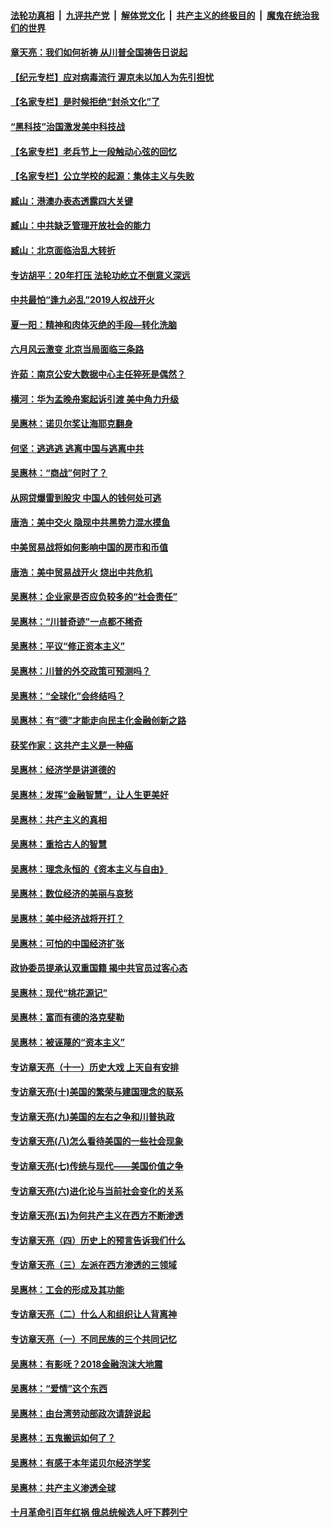

####  [法轮功真相](../../../../basic/blob/master/README.md?t=06300331) &nbsp;|&nbsp; [九评共产党](../../../../9ping.md/blob/master/README.md?t=06300331) &nbsp;|&nbsp; [解体党文化](../../../../jtdwh.md/blob/master/README.md?t=06300331)  &nbsp;|&nbsp; [共产主义的终极目的](../../../../gczydzjmd.md/blob/master/README.md?t=06300331) &nbsp;|&nbsp; [魔鬼在统治我们的世界](../../../../mgztzwmdsj.md/blob/master/README.md?t=06300331) 

#### [章天亮：我们如何祈祷 从川普全国祷告日说起](../pages/nsc423/n11944627.md?t=06300331) 

#### [【纪元专栏】应对病毒流行 渥京未以加人为先引担忧](../pages/nsc423/n11875714.md?t=06300331) 

#### [【名家专栏】是时候拒绝“封杀文化”了](../pages/nsc423/n11814093.md?t=06300331) 

#### [“黑科技”治国激发美中科技战](../pages/nsc423/n11638056.md?t=06300331) 

#### [【名家专栏】老兵节上一段触动心弦的回忆](../pages/nsc423/n11646016.md?t=06300331) 

#### [【名家专栏】公立学校的起源：集体主义与失败](../pages/nsc423/n11601833.md?t=06300331) 

#### [臧山：港澳办表态透露四大关键](../pages/nsc423/n11421628.md?t=06300331) 

#### [臧山：中共缺乏管理开放社会的能力](../pages/nsc423/n11407457.md?t=06300331) 

#### [臧山：北京面临治乱大转折](../pages/nsc423/n11406895.md?t=06300331) 

#### [专访胡平：20年打压 法轮功屹立不倒意义深远](../pages/nsc423/n11398800.md?t=06300331) 

#### [中共最怕“逢九必乱”2019人权战开火](../pages/nsc423/n11385248.md?t=06300331) 

#### [夏一阳：精神和肉体灭绝的手段—转化洗脑](../pages/nsc423/n11368250.md?t=06300331) 

#### [六月风云激变 北京当局面临三条路](../pages/nsc423/n11313668.md?t=06300331) 

#### [许茹：南京公安大数据中心主任猝死是偶然？](../pages/nsc423/n11064744.md?t=06300331) 

#### [横河：华为孟晚舟案起诉引渡 美中角力升级](../pages/nsc423/n11027230.md?t=06300331) 

#### [吴惠林：诺贝尔奖让海耶克翻身](../pages/nsc423/n10890049.md?t=06300331) 

#### [何坚：逃逃逃 逃离中国与逃离中共](../pages/nsc423/n10592891.md?t=06300331) 

#### [吴惠林：“商战”何时了？](../pages/nsc423/n10573558.md?t=06300331) 

#### [从网贷爆雷到股灾 中国人的钱何处可逃](../pages/nsc423/n10572800.md?t=06300331) 

#### [唐浩：美中交火 隐现中共黑势力混水摸鱼](../pages/nsc423/n10544040.md?t=06300331) 

#### [中美贸易战将如何影响中国的房市和币值](../pages/nsc423/n10543697.md?t=06300331) 

#### [唐浩：美中贸易战开火 烧出中共危机](../pages/nsc423/n10540126.md?t=06300331) 

#### [吴惠林：企业家是否应负较多的“社会责任”](../pages/nsc423/n10535022.md?t=06300331) 

#### [吴惠林：“川普奇迹”一点都不稀奇](../pages/nsc423/n10512808.md?t=06300331) 

#### [吴惠林：平议“修正资本主义”](../pages/nsc423/n10495724.md?t=06300331) 

#### [吴惠林：川普的外交政策可预测吗？](../pages/nsc423/n10462387.md?t=06300331) 

#### [吴惠林：“全球化”会终结吗？](../pages/nsc423/n10452838.md?t=06300331) 

#### [吴惠林：有“德”才能走向民主化金融创新之路](../pages/nsc423/n10432292.md?t=06300331) 

#### [获奖作家：这共产主义是一种癌](../pages/nsc423/n10431541.md?t=06300331) 

#### [吴惠林：经济学是讲道德的](../pages/nsc423/n10398014.md?t=06300331) 

#### [吴惠林：发挥“金融智慧”，让人生更美好](../pages/nsc423/n10375019.md?t=06300331) 

#### [吴惠林：共产主义的真相](../pages/nsc423/n10351394.md?t=06300331) 

#### [吴惠林：重拾古人的智慧](../pages/nsc423/n10337691.md?t=06300331) 

#### [吴惠林：理念永恒的《资本主义与自由》](../pages/nsc423/n10316274.md?t=06300331) 

#### [吴惠林：数位经济的美丽与哀愁](../pages/nsc423/n10292946.md?t=06300331) 

#### [吴惠林：美中经济战将开打？](../pages/nsc423/n10258825.md?t=06300331) 

#### [吴惠林：可怕的中国经济扩张](../pages/nsc423/n10219147.md?t=06300331) 

#### [政协委员提承认双重国籍 揭中共官员过客心态](../pages/nsc423/n10208809.md?t=06300331) 

#### [吴惠林：现代“桃花源记”](../pages/nsc423/n10185234.md?t=06300331) 

#### [吴惠林：富而有德的洛克斐勒](../pages/nsc423/n10142264.md?t=06300331) 

#### [吴惠林：被诬蔑的“资本主义”](../pages/nsc423/n10124816.md?t=06300331) 

#### [专访章天亮（十一）历史大戏 上天自有安排](../pages/nsc423/n10094905.md?t=06300331) 

#### [专访章天亮(十)美国的繁荣与建国理念的联系](../pages/nsc423/n10094899.md?t=06300331) 

#### [专访章天亮(九)美国的左右之争和川普执政](../pages/nsc423/n10094889.md?t=06300331) 

#### [专访章天亮(八)怎么看待美国的一些社会现象](../pages/nsc423/n10094857.md?t=06300331) 

#### [专访章天亮(七)传统与现代——美国价值之争](../pages/nsc423/n10093140.md?t=06300331) 

#### [专访章天亮(六)进化论与当前社会变化的关系](../pages/nsc423/n10092036.md?t=06300331) 

#### [专访章天亮(五)为何共产主义在西方不断渗透](../pages/nsc423/n10083620.md?t=06300331) 

#### [专访章天亮（四）历史上的预言告诉我们什么](../pages/nsc423/n10083606.md?t=06300331) 

#### [专访章天亮（三）左派在西方渗透的三领域](../pages/nsc423/n10081115.md?t=06300331) 

#### [吴惠林：工会的形成及其功能](../pages/nsc423/n10080633.md?t=06300331) 

#### [专访章天亮（二）什么人和组织让人背离神](../pages/nsc423/n10076637.md?t=06300331) 

#### [专访章天亮（一）不同民族的三个共同记忆](../pages/nsc423/n10074188.md?t=06300331) 

#### [吴惠林：有影呒？2018金融泡沫大地震](../pages/nsc423/n10040534.md?t=06300331) 

#### [吴惠林：“爱情”这个东西](../pages/nsc423/n10019423.md?t=06300331) 

#### [吴惠林：由台湾劳动部政次请辞说起](../pages/nsc423/n9979679.md?t=06300331) 

#### [吴惠林：五鬼搬运如何了？](../pages/nsc423/n9925338.md?t=06300331) 

#### [吴惠林：有感于本年诺贝尔经济学奖](../pages/nsc423/n9871883.md?t=06300331) 

#### [吴惠林：共产主义渗透全球](../pages/nsc423/n9812748.md?t=06300331) 

#### [十月革命引百年红祸 俄总统候选人吁下葬列宁](../pages/nsc423/n9810182.md?t=06300331) 

